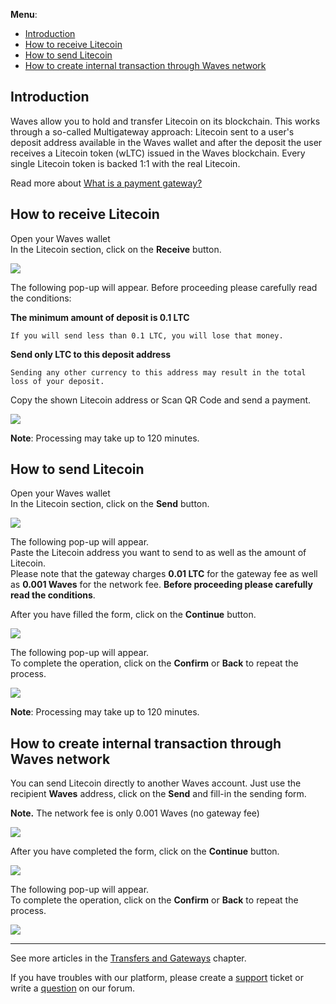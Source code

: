 **Menu**:

* [Introduction](#introduction)
* [How to receive Litecoin](#how-to-receive-litecoin)
* [How to send Litecoin](#how-to-send-litecoin)
* [How to create internal transaction through Waves network](#how-to-create-internal-transaction-through-waves-network)

## Introduction

Waves allow you to hold and transfer Litecoin on its blockchain. This works through a so-called Multigateway approach: Litecoin sent to a user's deposit address available in the Waves wallet and after the deposit the user receives a Litecoin token \(wLTC\) issued in the Waves blockchain. Every single Litecoin token is backed 1:1 with the real Litecoin.

Read more about [What is a payment gateway?](/waves-client/frequently-asked-questions-faq/transfers-and-gateways/payment-gateway.md)

## How to receive Litecoin

Open your Waves wallet  
In the Litecoin section, click on the **Receive** button.

![](/_assets/litecoin_transfers_01.png)

The following pop-up will appear. Before proceeding please carefully read the conditions:

**The minimum amount of deposit is 0.1 LTC**
```
If you will send less than 0.1 LTC, you will lose that money.
```
**Send only LTC to this deposit address**
```
Sending any other currency to this address may result in the total loss of your deposit.
```

Copy the shown Litecoin address or Scan QR Code and send a payment.

![](/_assets/litecoin_transfers_02.png)

**Note**: Processing may take up to 120 minutes.

## How to send Litecoin

Open your Waves wallet  
In the Litecoin section, click on the **Send** button.

![](/_assets/litecoin_transfers_01.png)

The following pop-up will appear.  
Paste the Litecoin address you want to send to as well as the amount of Litecoin.  
Please note that the gateway charges **0.01 LTC** for the gateway fee as well as **0.001 Waves** for the network fee.
**Before proceeding please carefully read the conditions**.

After you have filled the form, click on the **Continue** button.

![](/_assets/litecoin_transfers_04.png)

The following pop-up will appear.  
To complete the operation, click on the **Confirm** or **Back** to repeat the process.

![](/_assets/litecoin_transfers_05.png)

**Note**: Processing may take up to 120 minutes.

## How to create internal transaction through Waves network

You can send Litecoin directly to another Waves account. Just use the recipient **Waves** address, click on the **Send** and fill-in the sending form.

**Note.** The network fee is only 0.001 Waves \(no gateway fee\)

![](/_assets/litecoin_transfers_01.png)

After you have completed the form, click on the **Continue** button.

![](/_assets/litecoin_transfers_07.png)

The following pop-up will appear.  
To complete the operation, click on the **Confirm** or **Back** to repeat the process.

![](/_assets/litecoin_transfers_08.png)

___

See more articles in the [Transfers and Gateways](/waves-client/wallet-management.md) chapter.

If you have troubles with our platform, please create a [support](https://support.wavesplatform.com/) ticket or write a [question](https://forum.wavesplatform.com/) on our forum.
